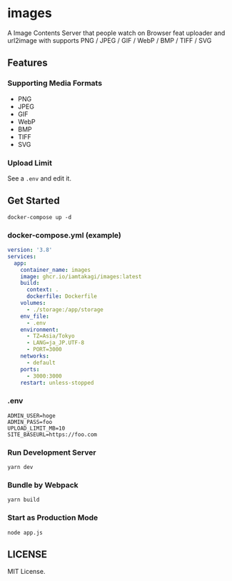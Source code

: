 # images
A Image Contents Server that people watch on Browser feat uploader and url2image with supports PNG / JPEG / GIF / WebP / BMP / TIFF / SVG

## Features

### Supporting Media Formats
- PNG 
- JPEG 
- GIF
- WebP
- BMP
- TIFF 
- SVG

### Upload Limit
See a `.env` and edit it.

## Get Started
```console
docker-compose up -d
```

### docker-compose.yml (example)
```yml
version: '3.8'
services:
  app:
    container_name: images
    image: ghcr.io/iamtakagi/images:latest
    build: 
      context: .
      dockerfile: Dockerfile
    volumes:
      - ./storage:/app/storage
    env_file:
      - .env
    environment:
      - TZ=Asia/Tokyo
      - LANG=ja_JP.UTF-8
      - PORT=3000
    networks:
      - default
    ports:
      - 3000:3000
    restart: unless-stopped
```

### .env
```env
ADMIN_USER=hoge
ADMIN_PASS=foo
UPLOAD_LIMIT_MB=10
SITE_BASEURL=https://foo.com
```

### Run Development Server
```console
yarn dev
```

### Bundle by Webpack
```console
yarn build
```

### Start as Production Mode
```console
node app.js
```

## LICENSE
MIT License.
